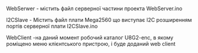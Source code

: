 WebSerwer - містить файл серверної частини проекта WebServer.ino

I2CSlave - Містить файл плати Mega2560 що виступає I2C розширенням портів серверної плати I2CSlave.ino

WebClient -на даний момент робочий каталог U8G2-enc, в якому роміщено меню клієнтського пристрою, і буде доданий web client
